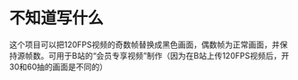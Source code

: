 # 不知道写什么
这个项目可以把120FPS视频的奇数帧替换成黑色画面，偶数帧为正常画面，并保持源帧数。可用于B站的“会员专享视频”制作（因为在B站上传120FPS视频后，开30和60抽的画面是不同的）
